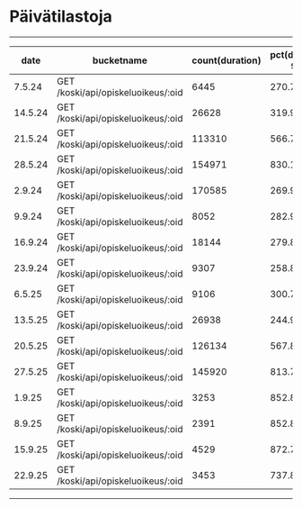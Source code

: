 # Päivätilastoja

---
| date   | bucketname | count(duration) | pct(duration, 95) | avg(duration) | stddev(duration) | min(duration) | max(duration) |
|--------|------------| --- | --- | --- | --- | --- | --- |
| 7.5.24     | GET &#x2f;koski&#x2f;api&#x2f;opiskeluoikeus&#x2f;:oid | 6445 | 270.7511 | 294.0484 | 1247.8201 | 100 | 24893 |
| 14.5.24    | GET &#x2f;koski&#x2f;api&#x2f;opiskeluoikeus&#x2f;:oid | 26628 | 319.9345 | 240.6111 | 1014.0349 | 100 | 83499 |
| 21.5.24    | GET &#x2f;koski&#x2f;api&#x2f;opiskeluoikeus&#x2f;:oid | 113310 | 566.7003 | 296.8923 | 141.8239 | 100 | 3635 |
| 28.5.24    | GET &#x2f;koski&#x2f;api&#x2f;opiskeluoikeus&#x2f;:oid | 154971 | 830.1777 | 361.5274 | 247.798 | 100 | 6850 |
| 2.9.24 | GET &#x2f;koski&#x2f;api&#x2f;opiskeluoikeus&#x2f;:oid | 170585 | 269.9404 | 208.233 | 334.1546 | 100 | 49208 |
| 9.9.24 | GET &#x2f;koski&#x2f;api&#x2f;opiskeluoikeus&#x2f;:oid | 8052 | 282.9239 | 252.5021 | 915.102 | 100 | 24219 |
| 16.9.24 | GET &#x2f;koski&#x2f;api&#x2f;opiskeluoikeus&#x2f;:oid | 18144 | 279.8303 | 221.286 | 465.6931 | 100 | 33895 |
| 23.9.24 | GET &#x2f;koski&#x2f;api&#x2f;opiskeluoikeus&#x2f;:oid | 9307 | 258.8432 | 298.5256 | 1518.3261 | 103 | 41393 |
| 6.5.25     | GET &#x2f;koski&#x2f;api&#x2f;opiskeluoikeus&#x2f;:oid | 9106 | 300.7103 | 208.7447 | 331.961 | 100 | 21785 |
| 13.5.25    | GET &#x2f;koski&#x2f;api&#x2f;opiskeluoikeus&#x2f;:oid | 26938 | 244.9979 | 188.1983 | 37.8964 | 100 | 1338 |
| 20.5.25    | GET &#x2f;koski&#x2f;api&#x2f;opiskeluoikeus&#x2f;:oid | 126134 | 567.8343 | 254.833 | 155.1434 | 100 | 2681 |
| 27.5.25    | GET &#x2f;koski&#x2f;api&#x2f;opiskeluoikeus&#x2f;:oid | 145920 | 813.7472 | 339.8379 | 218.8104 | 100 | 5042 |
| 1.9.25  | GET &#x2f;koski&#x2f;api&#x2f;opiskeluoikeus&#x2f;:oid | 3253 | 852.8863 | 564.0606 | 182.1256 | 101 | 2693 |
| 8.9.25  | GET &#x2f;koski&#x2f;api&#x2f;opiskeluoikeus&#x2f;:oid | 2391 | 852.8863 | 569.5102 | 166.1786 | 109 | 2598 |
| 15.9.25 | GET &#x2f;koski&#x2f;api&#x2f;opiskeluoikeus&#x2f;:oid | 4529 | 872.72 | 586.6551 | 201.5828 | 100 | 4912 |
| 22.9.25  | GET &#x2f;koski&#x2f;api&#x2f;opiskeluoikeus&#x2f;:oid | 3453 | 737.8191 | 526.8801 | 356.0178 | 100 | 9517 |
---
